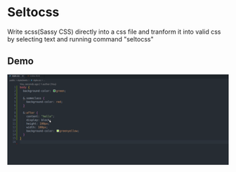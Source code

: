 # Seltocss

Write scss(Sassy CSS) directly into a css file and tranform it into valid css by selecting text and running command "seltocss"

## Demo

![demo](demo.gif)
